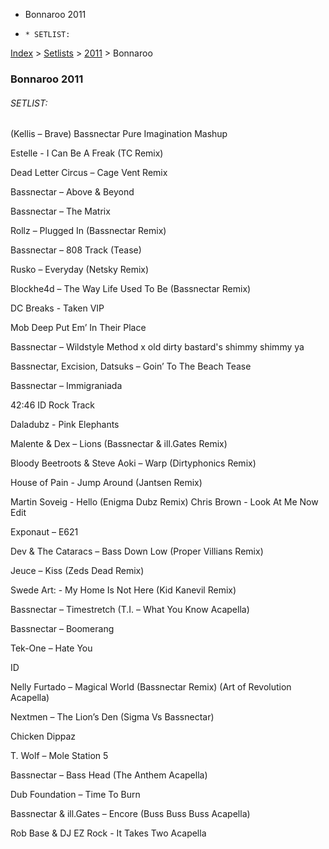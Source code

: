   * Bonnaroo 2011
  *     * SETLIST:

[Index](https://www.reddit.com/r/bassnectar/wiki/index) >
[Setlists](https://www.reddit.com/r/bassnectar/wiki/interactive/setlists) >
[2011](https://www.reddit.com/r/bassnectar/wiki/interactive/setlists/2011) >
Bonnaroo

### Bonnaroo 2011

###### SETLIST:

(Kellis – Brave) Bassnectar Pure Imagination Mashup

Estelle - I Can Be A Freak (TC Remix)

Dead Letter Circus – Cage Vent Remix

Bassnectar – Above & Beyond

Bassnectar – The Matrix

Rollz – Plugged In (Bassnectar Remix)

Bassnectar – 808 Track (Tease)

Rusko – Everyday (Netsky Remix)

Blockhe4d – The Way Life Used To Be (Bassnectar Remix)

DC Breaks - Taken VIP

Mob Deep Put Em’ In Their Place

Bassnectar – Wildstyle Method x old dirty bastard's shimmy shimmy ya

Bassnectar, Excision, Datsuks – Goin’ To The Beach Tease

Bassnectar – Immigraniada

42:46 ID Rock Track

Daladubz - Pink Elephants

Malente & Dex – Lions (Bassnectar & ill.Gates Remix)

Bloody Beetroots & Steve Aoki – Warp (Dirtyphonics Remix)

House of Pain - Jump Around (Jantsen Remix)

Martin Soveig - Hello (Enigma Dubz Remix) Chris Brown - Look At Me Now Edit

Exponaut – E621

Dev & The Cataracs – Bass Down Low (Proper Villians Remix)

Jeuce – Kiss (Zeds Dead Remix)

Swede Art: - My Home Is Not Here (Kid Kanevil Remix)

Bassnectar – Timestretch (T.I. – What You Know Acapella)

Bassnectar – Boomerang

Tek-One – Hate You

ID

Nelly Furtado – Magical World (Bassnectar Remix) (Art of Revolution Acapella)

Nextmen – The Lion’s Den (Sigma Vs Bassnectar)

Chicken Dippaz

T. Wolf – Mole Station 5

Bassnectar – Bass Head (The Anthem Acapella)

Dub Foundation – Time To Burn

Bassnectar & ill.Gates – Encore (Buss Buss Buss Acapella)

Rob Base & DJ EZ Rock - It Takes Two Acapella

